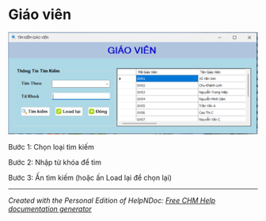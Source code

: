 # Giáo viên

![Image](<lib/NewItem14.png>)

Bước 1: Chọn loại tìm kiếm

Bước 2: Nhập từ khóa để tìm

Bước 3: Ấn tìm kiếm (hoặc ấn Load lại để chọn lại)

***
_Created with the Personal Edition of HelpNDoc: [Free CHM Help documentation generator](<https://www.helpndoc.com>)_
